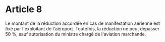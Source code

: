 # Article 8

Le montant de la réduction accordée en cas de manifestation aérienne est fixé par l'exploitant de l'aéroport. Toutefois, la réduction ne peut dépasser 50 %, sauf autorisation du ministre chargé de l'aviation marchande.
